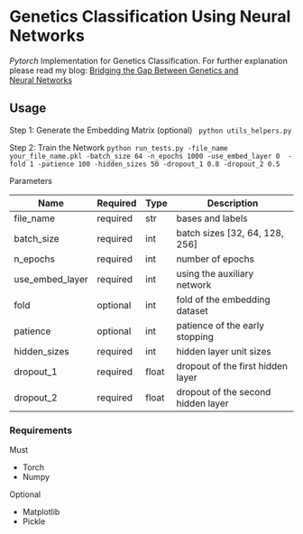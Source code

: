 # Genetics Classification Using Neural Networks 
_Pytorch_ Implementation for Genetics Classification. 
For further explanation please read my blog: [Bridging the Gap Between Genetics and Neural Networks](https://towardsdatascience.com/bridging-the-gap-between-genetics-and-neural-networks-4fdb91032f4b)
 
## Usage

Step 1: Generate the Embedding Matrix (optional)
` python utils_helpers.py`

Step 2: Train the Network 
` python run_tests.py -file_name your_file_name.pkl -batch_size 64 -n_epochs 1000 -use_embed_layer 0  -fold 1 -patience 100 -hidden_sizes 50 -dropout_1 0.8 -dropout_2 0.5 `

Parameters

|  Name | Required | Type  | Description
| ----- | -------- |------ |----------- |
| file_name      | required | str  | bases and labels  |
| batch_size     | required | int  | batch sizes [32, 64, 128, 256] |
| n_epochs       | required | int  | number of epochs  |
| use_embed_layer| required | int  | using the auxiliary network  |
| fold           | optional | int  | fold of the embedding dataset  |
| patience       | optional | int  | patience of the early stopping  |
| hidden_sizes   | required | int  | hidden layer unit sizes  |
| dropout_1      | required | float| dropout of the first hidden layer  |
| dropout_2      | required | float| dropout of the second hidden layer |


### Requirements
Must
* Torch
* Numpy

Optional
* Matplotlib
* Pickle
